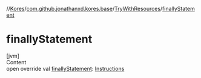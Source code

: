 //[Kores](../../index.md)/[com.github.jonathanxd.kores.base](../index.md)/[TryWithResources](index.md)/[finallyStatement](finally-statement.md)



# finallyStatement  
[jvm]  
Content  
open override val [finallyStatement](finally-statement.md): [Instructions](../../com.github.jonathanxd.kores/-instructions/index.md)  



